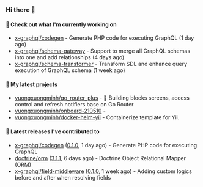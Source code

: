 ### Hi there 👋

#### 👷 Check out what I'm currently working on

- [x-graphql/codegen](https://github.com/x-graphql/codegen) - Generate PHP code for executing GraphQL (1 day ago)
- [x-graphql/schema-gateway](https://github.com/x-graphql/schema-gateway) - Support to merge all GraphQL schemas into one and add relationships (4 days ago)
- [x-graphql/schema-transformer](https://github.com/x-graphql/schema-transformer) - Transform SDL and enhance query execution of GraphQL schema (1 week ago)

#### 🌱 My latest projects

- [vuongxuongminh/go_router_plus](https://github.com/vuongxuongminh/go_router_plus) - :office: Building blocks screens, access control and refresh notifiers base on Go Router
- [vuongxuongminh/onboard-210510](https://github.com/vuongxuongminh/onboard-210510) - 
- [vuongxuongminh/docker-helm-yii](https://github.com/vuongxuongminh/docker-helm-yii) - Containerize template for Yii.

#### 🔭 Latest releases I've contributed to

- [x-graphql/codegen](https://github.com/x-graphql/codegen) ([0.1.0](https://github.com/x-graphql/codegen/releases/tag/0.1.0), 1 day ago) - Generate PHP code for executing GraphQL
- [doctrine/orm](https://github.com/doctrine/orm) ([3.1.1](https://github.com/doctrine/orm/releases/tag/3.1.1), 6 days ago) - Doctrine Object Relational Mapper (ORM)
- [x-graphql/field-middleware](https://github.com/x-graphql/field-middleware) ([0.1.0](https://github.com/x-graphql/field-middleware/releases/tag/0.1.0), 1 week ago) - Adding custom logics before and after when resolving fields
